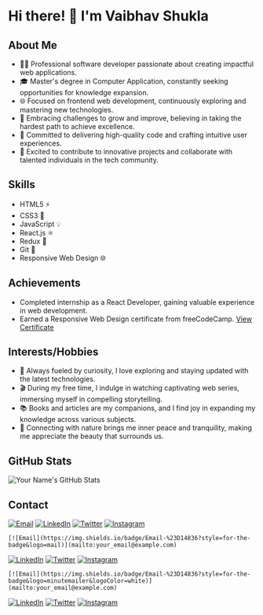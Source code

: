 # Hi there! 👋 I'm Vaibhav Shukla

## About Me

- 👨‍💻 Professional software developer passionate about creating impactful web applications.
- 🎓 Master's degree in Computer Application, constantly seeking opportunities for knowledge expansion.
- 🌐 Focused on frontend web development, continuously exploring and mastering new technologies.
- 💪 Embracing challenges to grow and improve, believing in taking the hardest path to achieve excellence.
- 🌟 Committed to delivering high-quality code and crafting intuitive user experiences.
- 🌱 Excited to contribute to innovative projects and collaborate with talented individuals in the tech community.

## Skills

- HTML5 ⚡️
- CSS3 🎨
- JavaScript 💡
- React.js ⚛️
- Redux 🔄
- Git 🐙
- Responsive Web Design 🌐


## Achievements

- Completed internship as a React Developer, gaining valuable experience in web development.
- Earned a Responsive Web Design certificate from freeCodeCamp. [View Certificate](https://www.freecodecamp.org/certification/fcc5b91d061-f422-4268-bdc4-6b863ad6311e/responsive-web-design)

## Interests/Hobbies

- 🌱 Always fueled by curiosity, I love exploring and staying updated with the latest technologies.
- 🎬 During my free time, I indulge in watching captivating web series, immersing myself in compelling storytelling.
- 📚 Books and articles are my companions, and I find joy in expanding my knowledge across various subjects.
- 🌳 Connecting with nature brings me inner peace and tranquility, making me appreciate the beauty that surrounds us.

## GitHub Stats

![Your Name's GitHub Stats](https://github-readme-stats.vercel.app/api?username=vaibhavshukla-int&show_icons=true&theme=dark&hide_border=true&include_all_commits=true&custom_title=GitHub%20Stats&langs_count=6)

## Contact

[![Email](https://img.shields.io/badge/Email-%23D14836?style=for-the-badge&logo=gmail&logoColor=white)](mailto:vaibhavshukla2704@gmail.com)
[![LinkedIn](https://img.shields.io/badge/LinkedIn-%230077B5?style=for-the-badge&logo=linkedin&logoColor=white)](https://www.linkedin.com/in/vaibhav-shukla-here)
[![Twitter](https://img.shields.io/badge/Twitter-%231DA1F2?style=for-the-badge&logo=twitter&logoColor=white)](https://twitter.com/imShuklaVaibhav)
[![Instagram](https://img.shields.io/badge/Instagram-%23E4405F?style=for-the-badge&logo=instagram&logoColor=white)](https://instagram.com/vaibhav_shukla_here?igshid=MzNlNGNkZWQ4Mg==)

    [![Email](https://img.shields.io/badge/Email-%23D14836?style=for-the-badge&logo=mail)](mailto:your_email@example.com)
   [![LinkedIn](https://img.shields.io/badge/LinkedIn-%230077B5?style=for-the-badge&logo=linkedin&logoColor=white)](https://www.linkedin.com/in/your_linkedin_profile)
    [![Twitter](https://img.shields.io/badge/Twitter-%231DA1F2?style=for-the-badge&logo=twitter&logoColor=white)](https://twitter.com/your_twitter_handle)
   [![Instagram](https://img.shields.io/badge/Instagram-%23E4405F?style=for-the-badge&logo=instagram&logoColor=white)](https://www.instagram.com/your_instagram_handle)

    [![Email](https://img.shields.io/badge/Email-%23D14836?style=for-the-badge&logo=minutemailer&logoColor=white)](mailto:your_email@example.com)
   [![LinkedIn](https://img.shields.io/badge/LinkedIn-%230077B5?style=for-the-badge&logo=linkedin&logoColor=white)](https://www.linkedin.com/in/your_linkedin_profile)
 [![Twitter](https://img.shields.io/badge/Twitter-%231DA1F2?style=for-the-badge&logo=twitter&logoColor=white)](https://twitter.com/your_twitter_handle)
   [![Instagram](https://img.shields.io/badge/Instagram-%23E4405F?style=for-the-badge&logo=instagram&logoColor=white)](https://www.instagram.com/your_instagram_handle)
